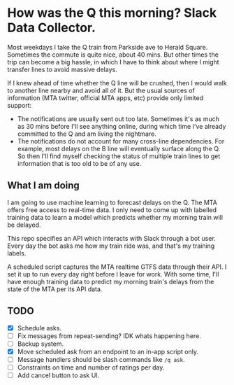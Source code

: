 # How was the Q this morning? Slack Data Collector.

Most weekdays I take the Q train from Parkside ave to Herald Square. Sometimes
the commute is quite nice, about 40 mins. But other times the trip can become
a big hassle, in which I have to think about where I might transfer lines to
avoid massive delays.

If I knew ahead of time whether the Q line will be crushed, then I would walk
to another line nearby and avoid all of it. But the usual sources of
information (MTA twitter, official MTA apps, etc) provide only limited support:

- The notifications are usually sent out too late. Sometimes it's as much as 30
mins before I'll see anything online, during which time I've already committed
to the Q and am living the nightmare.
- The notifications do not account for many cross-line dependencies. For
example, most delays on the B line will eventually surface along the Q. So
then I'll find myself checking the status of multiple train lines to get
information that is too old to be of any use.

## What I am doing

I am going to use machine learning to forecast delays on the Q. The MTA offers
free access to real-time data. I only need to come up with labelled training
data to learn a model which predicts whether my morning train will be delayed.

This repo specifies an API which interacts with Slack through a bot user. Every
day the bot asks me how my train ride was, and that's my training labels.

A scheduled script captures the MTA realtime GTFS data through their API. I set
it up to run every day right before I leave for work. With some time, I'll have
enough training data to predict my morning train's delays from the state of the
MTA per its API data.


## TODO

- [x] Schedule asks.
- [ ] Fix messages from repeat-sending? IDK whats happening here.
- [ ] Backup system.
- [x] Move scheduled ask from an endpoint to an in-app script only.
- [ ] Message handlers should be slash commands like `/q ask`.
- [ ] Constraints on time and number of ratings per day.
- [ ] Add cancel button to ask UI.
